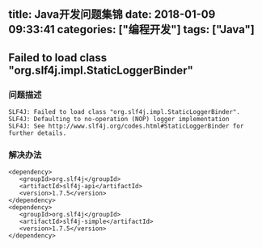 title: Java开发问题集锦
date: 2018-01-09 09:33:41
categories: ["编程开发"]
tags: ["Java"]
---

## Failed to load class "org.slf4j.impl.StaticLoggerBinder"

### 问题描述

```
SLF4J: Failed to load class "org.slf4j.impl.StaticLoggerBinder".
SLF4J: Defaulting to no-operation (NOP) logger implementation
SLF4J: See http://www.slf4j.org/codes.html#StaticLoggerBinder for further details.
```

### 解决办法

```
<dependency>
   <groupId>org.slf4j</groupId>
   <artifactId>slf4j-api</artifactId>
   <version>1.7.5</version>
</dependency>
<dependency>
   <groupId>org.slf4j</groupId>
   <artifactId>slf4j-simple</artifactId>
   <version>1.7.5</version>
</dependency>
```